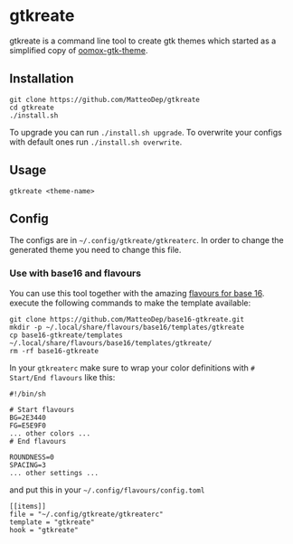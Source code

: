 # gtkreate

gtkreate is a command line tool to create gtk themes which started as a
simplified copy of
[oomox-gtk-theme](https://github.com/themix-project/oomox-gtk-theme).

## Installation

```
git clone https://github.com/MatteoDep/gtkreate
cd gtkreate
./install.sh
```

To upgrade you can run `./install.sh upgrade`.
To overwrite your configs with default ones run `./install.sh overwrite`.

## Usage

```
gtkreate <theme-name>
```

## Config

The configs are in `~/.config/gtkreate/gtkreaterc`.
In order to change the generated theme you need to change this file.

### Use with base16 and flavours

You can use this tool together with the amazing [flavours for base 16](https://github.com/misterio77/flavours).
execute the following commands to make the template available:

```
git clone https://github.com/MatteoDep/base16-gtkreate.git
mkdir -p ~/.local/share/flavours/base16/templates/gtkreate
cp base16-gtkreate/templates ~/.local/share/flavours/base16/templates/gtkreate/
rm -rf base16-gtkreate
```

In your `gtkreaterc` make sure to wrap your color definitions with `# Start/End flavours` like this:

```
#!/bin/sh

# Start flavours
BG=2E3440
FG=E5E9F0
... other colors ...
# End flavours

ROUNDNESS=0
SPACING=3
... other settings ...
```

and put this in your `~/.config/flavours/config.toml`

```
[[items]]
file = "~/.config/gtkreate/gtkreaterc"
template = "gtkreate"
hook = "gtkreate"
```
